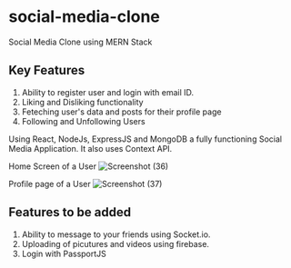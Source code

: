 # social-media-clone
Social Media Clone using MERN Stack
## Key Features
1) Ability to register user and login with email ID.
2) Liking and Disliking functionality
3) Feteching user's data and posts for their profile page
4) Following and Unfollowing Users

Using React, NodeJs, ExpressJS and MongoDB a fully functioning Social Media Application. It also uses Context API.  

Home Screen of a User
![Screenshot (36)](https://user-images.githubusercontent.com/45396488/152277564-af573f3a-5969-4be9-8dc0-8539956abaa2.png)

Profile page of a User
![Screenshot (37)](https://user-images.githubusercontent.com/45396488/152277620-e58a6348-538e-4889-9da2-32d5ed7ba777.png)

## Features to be added
1) Ability to message to your friends using Socket.io.
2) Uploading of picutures and videos using firebase.
3) Login with PassportJS
